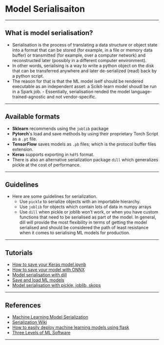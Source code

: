 # Model Serialisaiton
***

## What is model serialisation?
- Serialisation is the process of translating a data structure or object state into a format that can be stored (for example, in a file or memory data buffer) or transmitted (for example, over a computer network) and reconstructed later (possibly in a different computer environment).
- In other words, serialising is a way to write a python object on the disk that can be transferred anywhere and later de-serialized (read) back by a python script.
- The reason for that is that the ML model iself should be rendered executable as an independent asset: a Scikit-learn model shoudl be run in a Spark job.  - Essentially, serialisation rended the model language-trained-agnostic and not vendor-specific.
***

## Available formats
- **Sklearn** recommends using the `joblib` package
- **Pytorch**'s load and save methods by using their proprietary Torch Script as a `.pt` file. 
- **TensorFlow** saves models as `.pb` files; which is the protocol buffer files extension.
- **Keras** supports exporting in `hdf5` format. 
- There is also an alternative serialization package `dill` which generalizes pickle at the cost of performance.
***

## Guidelines
- Here are some guidelines for serialization.
  - Use `pickle` to serialize objects with an importable hierarchy.
  - Use `joblib` for objects which contain lots of data in numpy arrays
  - Use `dill` when pickle or joblib won’t work, or when you have custom functions that need to be serialised as part of the model. In general, dill will provide the most flexibility in terms of getting the model serialised and should be considered the path of least resistance when it comes to serialising ML models for production.
***

## Tutorials
- [How to save your Keras model.ipynb](https://github.com/kyaiooiayk/MLOps-Machine-Learning-Operations/blob/master/tutorials/Model_Serialisation/tutorials/GitHub_MD_rendering/How%20to%20save%20your%20Keras%20model.ipynb)
- [How to save your model with ONNX](https://github.com/kyaiooiayk/MLOps-Machine-Learning-Operations/blob/master/tutorials/Model_Serialisation/tutorials/GitHub_MD_rendering/How%20to%20save%20your%20model%20with%20ONNX.ipynb)
- [Model serialisation with dill](https://github.com/kyaiooiayk/MLOps-Machine-Learning-Operations/blob/master/tutorials/Model_Serialisation/tutorials/GitHub_MD_rendering/Model%20serialisation%20with%20dill.ipynb)
- [Save and load ML models](https://github.com/kyaiooiayk/MLOps-Machine-Learning-Operations/blob/master/tutorials/Model_Serialisation/tutorials/GitHub_MD_rendering/Save%20and%20load%20ML%20models.ipynb)
- [Model serialisation with pickle, joblib, skops](https://github.com/kyaiooiayk/MLOps-Machine-Learning-Operations/blob/master/tutorials/Model_Serialisation/tutorials/GitHub_MD_rendering/Model%20serialisation%20with%20pickle%2C%20joblib%2C%20skops.ipynb)
***

## References
- [Machine Learning Model Serialization](https://flynn.gg/blog/machine-learning-model-serialization/)
- [Serialization Wiki](https://en.wikipedia.org/wiki/Serialization)
- [How to easily deploy machine learning models using flask](https://towardsdatascience.com/how-to-easily-deploy-machine-learning-models-using-flask-b95af8fe34d4)
- [Three Levels of ML Software](https://ml-ops.org/content/three-levels-of-ml-software)
***
